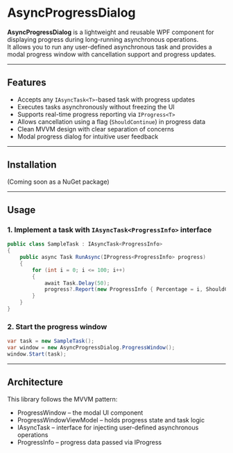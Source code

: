 # AsyncProgressDialog

**AsyncProgressDialog** is a lightweight and reusable WPF component for displaying progress during long-running asynchronous operations.  
It allows you to run any user-defined asynchronous task and provides a modal progress window with cancellation support and progress updates.

---

## Features

- Accepts any `IAsyncTask<T>`-based task with progress updates
- Executes tasks asynchronously without freezing the UI
- Supports real-time progress reporting via `IProgress<T>`
- Allows cancellation using a flag (`ShouldContinue`) in progress data
- Clean MVVM design with clear separation of concerns
- Modal progress dialog for intuitive user feedback

---

## Installation

(Coming soon as a NuGet package)

---

## Usage

### 1. Implement a task with `IAsyncTask<ProgressInfo>` interface

```csharp
public class SampleTask : IAsyncTask<ProgressInfo>
{
    public async Task RunAsync(IProgress<ProgressInfo> progress)
    {
        for (int i = 0; i <= 100; i++)
        {
            await Task.Delay(50);
            progress?.Report(new ProgressInfo { Percentage = i, ShouldContinue = true });
        }
    }
}
```
### 2. Start the progress window

```csharp
var task = new SampleTask();
var window = new AsyncProgressDialog.ProgressWindow();
window.Start(task);
```

--- 

## Architecture
This library follows the MVVM pattern:

- ProgressWindow – the modal UI component
- ProgressWindowViewModel – holds progress state and task logic
- IAsyncTask<T> – interface for injecting user-defined asynchronous operations
- ProgressInfo – progress data passed via IProgress<T>

